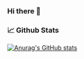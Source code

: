 ### Hi there 👋

### 📈 Github Stats


[![Anurag's GitHub stats](https://github-readme-stats.vercel.app/api?username=Amit-Biderman)](https://github.com/anuraghazra/github-readme-stats)
